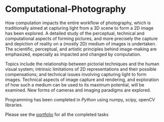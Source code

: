 # Computational-Photography

How computation impacts the entire workflow of photography, which is traditionally aimed at capturing light from a 3D scene to form a 2D image has been explored. A detailed study of the perceptual, technical and computational aspects of forming pictures, and more precisely the capture and depiction of reality on a (mostly 2D) medium of images is undertaken. The scientific, perceptual, and artistic principles behind image-making are emphasized, especially as impacted and changed by computation.

Topics include the relationship between pictorial techniques and the human visual system; intrinsic limitations of 2D representations and their possible compensations; and technical issues involving capturing light to form images. Technical aspects of image capture and rendering, and exploration of how such a medium can be used to its maximum potential, will be examined. New forms of cameras and imaging paradigms are explored.

Programming has been completed in *Python* using numpy, scipy, openCV libraries. 

Please see the [portfolio](https://github.com/jassimran/Computational-Photography/blob/master/Portfolio.pdf) for all the completed tasks
